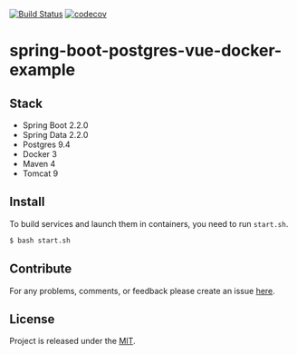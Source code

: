 [![Build Status](https://travis-ci.org/egnaf/spring-boot-docker-example.svg)](https://travis-ci.org/egnaf/spring-boot-docker-example)
[![codecov](https://codecov.io/gh/egnaf/spring-boot-docker-example/branch/dev/graph/badge.svg)](https://codecov.io/gh/egnaf/spring-boot-docker-example)
# spring-boot-postgres-vue-docker-example

## Stack
- Spring Boot 2.2.0
- Spring Data 2.2.0
- Postgres 9.4
- Docker 3
- Maven 4
- Tomcat 9

## Install
To build services and launch them in containers, you need to run `start.sh`.
```bash
$ bash start.sh
```

## Contribute
For any problems, comments, or feedback please create an issue 
[here](https://github.com/egnaf/spring-boot-docker-example/issues).
<br>

## License
Project is released under the [MIT](https://en.wikipedia.org/wiki/MIT_License).
